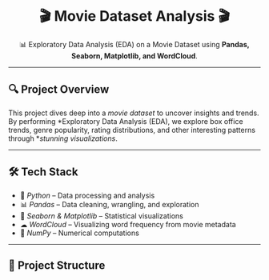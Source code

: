 <h1 align="center">🎬 Movie Dataset Analysis 🎬</h1>
<p align="center">
  📊 Exploratory Data Analysis (EDA) on a Movie Dataset using <b>Pandas, Seaborn, Matplotlib, and WordCloud</b>.
</p>

---

## 🔍 Project Overview

This project dives deep into a *movie dataset* to uncover insights and trends.  
By performing *Exploratory Data Analysis (EDA), we explore box office trends, genre popularity, rating distributions, and other interesting patterns through **stunning visualizations*.

---

## 🛠 Tech Stack

- 🐍 *Python* – Data processing and analysis  
- 📊 *Pandas* – Data cleaning, wrangling, and exploration  
- 🎨 *Seaborn & Matplotlib* – Statistical visualizations  
- ☁ *WordCloud* – Visualizing word frequency from movie metadata  
- 🧹 *NumPy* – Numerical computations  

---

## 📂 Project Structure
